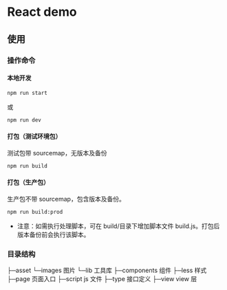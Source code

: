 # React demo

## 使用

### 操作命令

#### 本地开发

```sh
npm run start
```

或

```sh
npm run dev
```

#### 打包（测试环境包）

测试包带 sourcemap，无版本及备份

```sh
npm run build
```

#### 打包（生产包）

生产包不带 sourcemap，包含版本及备份。

```sh
npm run build:prod
```

- 注意：如需执行处理脚本，可在 build/目录下增加脚本文件 build.js。打包后版本备份前会执行该脚本。

### 目录结构

├─asset
└─images 图片
└─lib 工具库
├─components 组件
├─less 样式
├─page 页面入口
├─script js 文件
├─type 接口定义
├─view view 层
